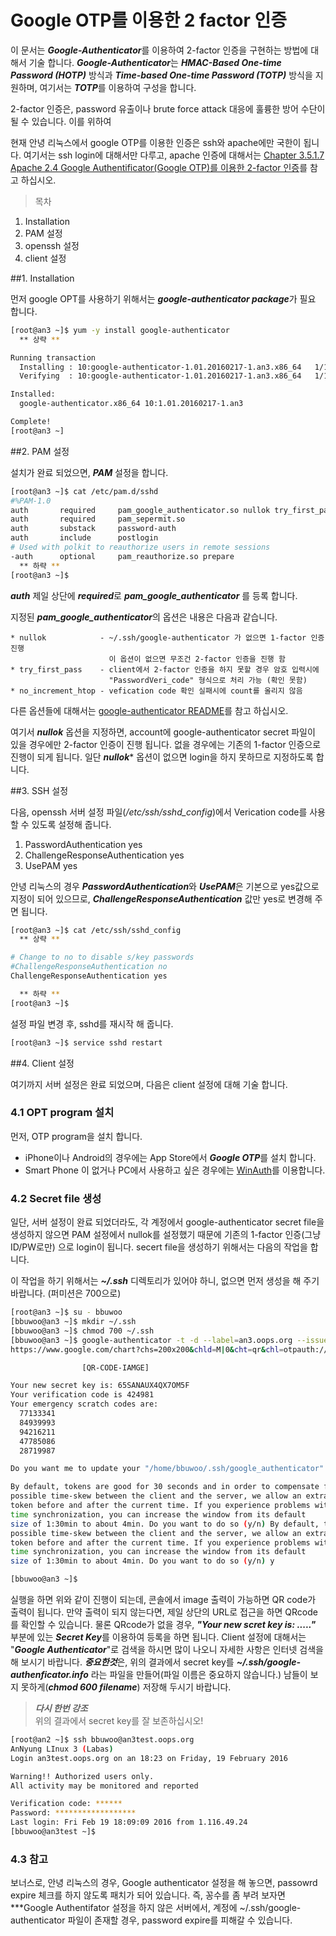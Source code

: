 # Google OTP를 이용한 2 factor 인증

이 문서는 ***Google-Authenticator***를 이용하여 2-factor 인증을 구현하는 방법에 대해서 기술 합니다. ***Google-Authenticator***는 ***HMAC-Based One-time Password (HOTP)*** 방식과 ***Time-based One-time Password (TOTP)*** 방식을 지원하며, 여기서는 ***TOTP***를 이용하여 구성을 합니다.

2-factor 인증은, password 유출이나 brute force attack 대응에 훌륭한 방어 수단이 될 수 있습니다. 이를 위하여

현재 안녕 리눅스에서 google OTP를 이용한 인증은 ssh와 apache에만 국한이 됩니다. 여기서는 ssh login에 대해서만 다루고, apache 인증에 대해서는 [Chapter 3.5.1.7 Apache 2.4 Google Authentificator(Google OTP)를 이용한 2-factor 인증](chapter3-5-web-acl-apache.md)를 참고 하십시오.

> 목차
1. Installation
2. PAM 설정
3. openssh 설정
4. client 설정

##1. Installation

먼저 google OPT를 사용하기 위해서는 ***google-authenticator package***가 필요 합니다.

```bash
[root@an3 ~]$ yum -y install google-authenticator
  ** 상략 **

Running transaction
  Installing : 10:google-authenticator-1.01.20160217-1.an3.x86_64   1/1
  Verifying  : 10:google-authenticator-1.01.20160217-1.an3.x86_64   1/1

Installed:
  google-authenticator.x86_64 10:1.01.20160217-1.an3

Complete!
[root@an3 ~]
```

##2. PAM 설정

설치가 완료 되었으면, ***PAM*** 설정을 합니다.

```bash
[root@an3 ~]$ cat /etc/pam.d/sshd
#%PAM-1.0
auth       required     pam_google_authenticator.so nullok try_first_pass no_increment_hotp
auth       required     pam_sepermit.so
auth       substack     password-auth
auth       include      postlogin
# Used with polkit to reauthorize users in remote sessions
-auth      optional     pam_reauthorize.so prepare
  ** 하략 **
[root@an3 ~]$
```

***auth*** 제일 상단에 ***required***로 ***pam_google_authenticator*** 를 등록 합니다.

지정된 ***pam_google_authenticator***의 옵션은 내용은 다음과 같습니다.

    * nullok            - ~/.ssh/google-authenticator 가 없으면 1-factor 인증 진행
                          이 옵션이 없으면 무조건 2-factor 인증을 진행 함
    * try_first_pass    - client에서 2-factor 인증을 하지 못할 경우 암호 입력시에 
                          "PasswordVeri_code" 형식으로 처리 가능 (확인 못함)
    * no_increment_htop - vefication code 확인 실패시에 count를 올리지 않음
    
다른 옵션들에 대해서는 [google-authenticator README](https://github.com/google/google-authenticator/tree/master/libpam)를 참고 하십시오.

여기서 ***nullok*** 옵션을 지정하면, account에 google-authenticator secret 파일이 있을 경우에만 2-factor 인증이 진행 됩니다. 없을 경우에는 기존의 1-factor 인증으로 진행이 되게 됩니다. 일단 ***nullok**** 옵션이 없으면 login을 하지 못하므로 지정하도록 합니다.


##3. SSH 설정

다음, openssh 서버 설정 파일(*/etc/ssh/sshd_config*)에서 Verication code를 사용할 수 있도록 설정해 줍니다.

1. PasswordAuthentication yes
2. ChallengeResponseAuthentication yes
3. UsePAM yes

안녕 리눅스의 경우 ***PasswordAuthentication***와 ***UsePAM***은 기본으로 yes값으로 지정이 되어 있으므로, ***ChallengeResponseAuthentication*** 값만 yes로 변경해 주면 됩니다.

```bash
[root@an3 ~]$ cat /etc/ssh/sshd_config
  ** 상략 **

# Change to no to disable s/key passwords
#ChallengeResponseAuthentication no
ChallengeResponseAuthentication yes

  ** 하략 **
[root@an3 ~]$
```

설정 파일 변경 후, sshd를 재시작 해 줍니다.

```bash
[root@an3 ~]$ service sshd restart
```

##4. Client 설정

여기까지 서버 설정은 완료 되었으며, 다음은 client 설정에 대해 기술 합니다.

### 4.1 OPT program 설치

먼저, OTP program을 설치 합니다. 

  * iPhone이나 Android의 경우에는 App Store에서 ***Google OTP***를 설치 합니다.
  * Smart Phone 이 없거나 PC에서 사용하고 싶은 경우에는 [WinAuth](https://winauth.com/download/)를 이용합니다.

### 4.2 Secret file 생성

일단, 서버 설정이 완료 되었더라도, 각 계정에서 google-authenticator secret file을 생성하지 않으면 PAM 설정에서 nullok를 설정했기 때문에 기존의 1-factor 인증(그냥 ID/PW로만) 으로 login이 됩니다. secert file을 생성하기 위해서는 다음의 작업을 합니다.

이 작업을 하기 위해서는 ***~/.ssh*** 디렉토리가 있어야 하니, 없으면 먼저 생성을 해 주기 바랍니다. (퍼미션은 700으로)

```bash
[root@an3 ~]$ su - bbuwoo
[bbuwoo@an3 ~]$ mkdir ~/.ssh
[bbuwoo@an3 ~]$ chmod 700 ~/.ssh
[bbuwoo@an3 ~]$ google-authenticator -t -d --label=an3.oops.org --issuer=oops.org -r 3 -R 30
https://www.google.com/chart?chs=200x200&chld=M|0&cht=qr&chl=otpauth://totp/an3.oops.org%3Fsecret%3D65SANAUX4QX7OM5F%26issuer%3Doops.org

                [QR-CODE-IAMGE]

Your new secret key is: 65SANAUX4QX7OM5F
Your verification code is 424981
Your emergency scratch codes are:
  77133341
  84939993
  94216211
  47785086
  28719987

Do you want me to update your "/home/bbuwoo/.ssh/google_authenticator" file (y/n) y

By default, tokens are good for 30 seconds and in order to compensate for
possible time-skew between the client and the server, we allow an extra
token before and after the current time. If you experience problems with poor
time synchronization, you can increase the window from its default
size of 1:30min to about 4min. Do you want to do so (y/n) By default, tokens are good for 30 seconds and in order to compensate for
possible time-skew between the client and the server, we allow an extra
token before and after the current time. If you experience problems with poor
time synchronization, you can increase the window from its default
size of 1:30min to about 4min. Do you want to do so (y/n) y

[bbuwoo@an3 ~]$ 
```

실행을 하면 위와 같이 진행이 되는데, 콘솔에서 image 출력이 가능하면 QR code가 출력이 됩니다. 만약 출력이 되지 않는다면, 제일 상단의 URL로 접근을 하면 QRcode를 확인할 수 있습니다. 물론 QRcode가 없을 경우, ***"Your new scret key is: ....."*** 부분에 있는 ***Secret Key***를 이용하여 등록을 하면 됩니다. Client 설정에 대해서는 "***Google Authenticator***"로 검색을 하시면 많이 나오니 자세한 사항은 인터넷 검색을 해 보시기 바랍니다. ***중요한것***은, 위의 결과에서 secret key를 ***~/.ssh/google-authenficator.info*** 라는 파일을 만들어(파일 이름은 중요하지 않습니다.) 남들이 보지 못하게(***chmod 600 filename***) 저장해 두시기 바랍니다.

> ***다시 한번 강조***  
위의 결과에서 secret key를 잘 보존하십시오!

```bash
[root@an2 ~]$ ssh bbuwoo@an3test.oops.org
AnNyung LInux 3 (Labas)
Login an3test.oops.org on an 18:23 on Friday, 19 February 2016

Warning!! Authorized users only.
All activity may be monitored and reported

Verification code: ******
Password: ******************
Last login: Fri Feb 19 18:09:09 2016 from 1.116.49.24
[bbuwoo@an3test ~]$ 
```

### 4.3 참고

보너스로, 안녕 리눅스의 경우, Google authenticator 설정을 해 놓으면, passowrd expire 체크를 하지 않도록 패치가 되어 있습니다. 즉, 꽁수를 좀 부려 보자면 ***Google Authentifator 설정을 하지 않은 서버에서, 계정에 ~/.ssh/google-authenticator 파일이 존재할 경우, password expire를 피해갈 수 있습니다.